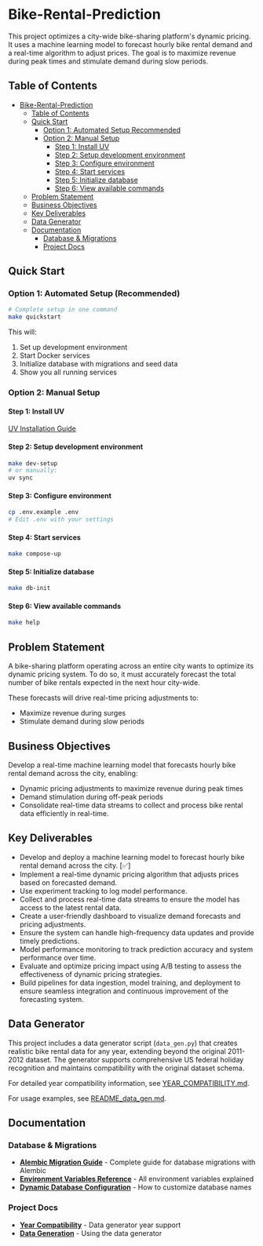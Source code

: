 # Bike-Rental-Prediction

This project optimizes a city-wide bike-sharing platform's dynamic pricing. It uses a machine learning model to forecast hourly bike rental demand and a real-time algorithm to adjust prices. The goal is to maximize revenue during peak times and stimulate demand during slow periods.

## Table of Contents
<!-- TOC -->

- [Bike-Rental-Prediction](#bike-rental-prediction)
  - [Table of Contents](#table-of-contents)
  - [Quick Start](#quick-start)
    - [Option 1: Automated Setup Recommended](#option-1-automated-setup-recommended)
    - [Option 2: Manual Setup](#option-2-manual-setup)
      - [Step 1: Install UV](#step-1-install-uv)
      - [Step 2: Setup development environment](#step-2-setup-development-environment)
      - [Step 3: Configure environment](#step-3-configure-environment)
      - [Step 4: Start services](#step-4-start-services)
      - [Step 5: Initialize database](#step-5-initialize-database)
      - [Step 6: View available commands](#step-6-view-available-commands)
  - [Problem Statement](#problem-statement)
  - [Business Objectives](#business-objectives)
  - [Key Deliverables](#key-deliverables)
  - [Data Generator](#data-generator)
  - [Documentation](#documentation)
    - [Database & Migrations](#database--migrations)
    - [Project Docs](#project-docs)

<!-- /TOC -->
## Quick Start

### Option 1: Automated Setup (Recommended)

```sh
# Complete setup in one command
make quickstart
```

This will:

1. Set up development environment
2. Start Docker services
3. Initialize database with migrations and seed data
4. Show you all running services

### Option 2: Manual Setup

#### Step 1: Install UV

[UV Installation Guide](https://docs.astral.sh/uv/getting-started/installation/#__tabbed_1_1)

#### Step 2: Setup development environment

```sh
make dev-setup
# or manually:
uv sync
```

#### Step 3: Configure environment

```sh
cp .env.example .env
# Edit .env with your settings
```

#### Step 4: Start services

```sh
make compose-up
```

#### Step 5: Initialize database

```sh
make db-init
```

#### Step 6: View available commands

```sh
make help
```

## Problem Statement

A bike-sharing platform operating across an entire city wants to optimize its dynamic pricing system.
To do so, it must accurately forecast the total number of bike rentals expected in the next hour city-wide.

These forecasts will drive real-time pricing adjustments to:

- Maximize revenue during surges
- Stimulate demand during slow periods

## Business Objectives

Develop a real-time machine learning model that forecasts hourly bike rental demand across the city, enabling:

- Dynamic pricing adjustments to maximize revenue during peak times
- Demand stimulation during off-peak periods
- Consolidate real-time data streams to collect and process bike rental data efficiently in real-time.

## Key Deliverables

- Develop and deploy a machine learning model to forecast hourly bike rental demand across the city. [✅]
- Implement a real-time dynamic pricing algorithm that adjusts prices based on forecasted demand.
- Use experiment tracking to log model performance.
- Collect and process real-time data streams to ensure the model has access to the latest rental data.
- Create a user-friendly dashboard to visualize demand forecasts and pricing adjustments.
- Ensure the system can handle high-frequency data updates and provide timely predictions.
- Model performance monitoring to track prediction accuracy and system performance over time.
- Evaluate and optimize pricing impact using A/B testing to assess the effectiveness of dynamic pricing strategies.
- Build pipelines for data ingestion, model training, and deployment to ensure seamless integration and continuous improvement of the forecasting system.

## Data Generator

This project includes a data generator script (`data_gen.py`) that creates realistic bike rental data for any year, extending beyond the original 2011-2012 dataset. The generator supports comprehensive US federal holiday recognition and maintains compatibility with the original dataset schema.

For detailed year compatibility information, see [YEAR_COMPATIBILITY.md](docs/YEAR_COMPATIBILITY.md).

For usage examples, see [README_data_gen.md](docs/README_data_gen.md).

## Documentation

### Database & Migrations

- **[Alembic Migration Guide](docs/ALEMBIC_GUIDE.md)** - Complete guide for database migrations with Alembic
- **[Environment Variables Reference](docs/ENV_VARS.md)** - All environment variables explained
- **[Dynamic Database Configuration](docs/DYNAMIC_DB_CONFIG.md)** - How to customize database names

### Project Docs

- **[Year Compatibility](docs/YEAR_COMPATIBILITY.md)** - Data generator year support
- **[Data Generation](docs/README_data_gen.md)** - Using the data generator
